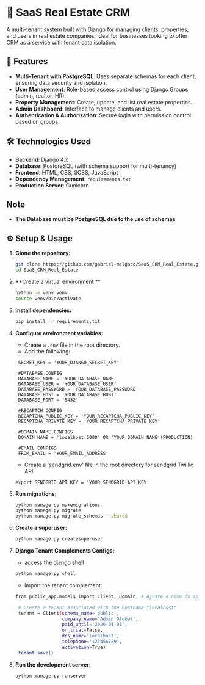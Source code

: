 # 🏢 SaaS Real Estate CRM

A multi-tenant system built with Django for managing clients, properties, and users in real estate companies. Ideal for businesses looking to offer CRM as a service with tenant data isolation.

## 🚀 Features

- **Multi-Tenant with PostgreSQL**: Uses separate schemas for each client, ensuring data security and isolation.
- **User Management**: Role-based access control using Django Groups (admin, realtor, HR).
- **Property Management**: Create, update, and list real estate properties.
- **Admin Dashboard**: Interface to manage clients and users.
- **Authentication & Authorization**: Secure login with permission control based on groups.

## 🛠️ Technologies Used

- **Backend**: Django 4.x
- **Database**: PostgreSQL (with schema support for multi-tenancy)
- **Frontend**: HTML, CSS, SCSS, JavaScript
- **Dependency Management**: `requirements.txt`
- **Production Server**: Gunicorn

## Note
- **The Database must be PostgreSQL due to the use of schemas**


## ⚙️ Setup & Usage

1. **Clone the repository:**

   ```bash
   git clone https://github.com/gabriel-melgaco/SaaS_CRM_Real_Estate.git
   cd SaaS_CRM_Real_Estate
   ```

2. **Create a virtual environment **
   ```bash
   python -m venv venv
   source venv/bin/activate
   ```
3. **Install dependencies:**
   ```bash
   pip install -r requirements.txt
   ```
4. **Configure environment variables:**
   - Create a `.env` file in the root directory.
   - Add the following:
   ```.env
    SECRET_KEY = 'YOUR_DJANGO_SECRET_KEY'

    #DATABASE CONFIG
    DATABASE_NAME = 'YOUR_DATABASE_NAME'
    DATABASE_USER = 'YOUR_DATABASE_USER'
    DATABASE_PASSWORD = 'YOUR_DATABASE_PASSWORD'
    DATABASE_HOST = 'YOUR_DATABASE_HOST'
    DATABASE_PORT = '5432'

    #RECAPTCH CONFIG
    RECAPTCHA_PUBLIC_KEY = 'YOUR_RECAPTCHA_PUBLIC_KEY'
    RECAPTCHA_PRIVATE_KEY = 'YOUR_RECAPTCHA_PRIVATE_KEY'

    #DOMAIN NAME CONFIGS
    DOMAIN_NAME = 'localhost:5000' OR 'YOUR_DOMAIN_NAME'(PRODUCTION)

    #EMAIL CONFIGS
    FROM_EMAIL = 'YOUR_EMAIL_ADDRESS'
    ```
    - Create a 'sendgrid.env' file in the root directory for sendgrid Twillio API
    ```sendgrid.env
    export SENDGRID_API_KEY = 'YOUR_SENDGRID_API_KEY'
    ```

5. **Run migrations:**
   ```bash
   python manage.py makemigrations
   python manage.py migrate
   python manage.py migrate_schemas --shared
   ```

6. **Create a superuser:**
   ```bash
   python manage.py createsuperuser
   ```

7. **Django Tenant Complements Configs:**
   - access the django shell
   ```bash
   python manage.py shell
   ```
   - import the tenant complement:
   ```bash
   from public_app.models import Client, Domain  # Ajuste o nome do app conforme sua estrutura

    # Create a tenant associated with the hostname "localhost"
    tenant = Client(schema_name='public', 
                    company_name='Admin Global', 
                    paid_until='2026-01-01', 
                    on_trial=False, 
                    dns_name='localhost', 
                    telephone='123456789', 
                    activation=True)
    tenant.save()
    ```

8. **Run the development server:**
   ```bash
   python manage.py runserver
   ```

